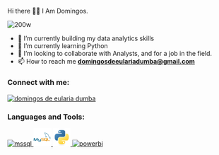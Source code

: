 Hi there 👋🏿
I Am Domingos.

![200w](https://user-images.githubusercontent.com/110714056/233352885-5f58aa19-b065-425e-b878-13ea95c9ec29.gif)

- 🔭 I’m currently building my data analytics skills
- 🌱 I’m currently learning Python
- 👯 I’m looking to collaborate with Analysts, and for a job in the field.
- 📫 How to reach me **domingosdeeulariadumba@gmail.com**

<h3 align="left">Connect with me:</h3>
<p align="left">
<a href="https://linkedin.com/in/domingos-de-eulária-dumba-105323144/" target="blank"><img align="center" src="https://raw.githubusercontent.com/rahuldkjain/github-profile-readme-generator/master/src/images/icons/Social/linked-in-alt.svg" alt="domingos de eularia dumba" height="30" width="40" /></a>
</p>

<h3 align="left">Languages and Tools:</h3>
<p align="left"> <a href="https://www.microsoft.com/en-us/sql-server" target="_blank" rel="noreferrer"> <img src="https://www.svgrepo.com/show/303229/microsoft-sql-server-logo.svg" alt="mssql" width="40" height="40"/> </a> <a href="https://www.mysql.com/" target="_blank" rel="noreferrer"> <img src="https://raw.githubusercontent.com/devicons/devicon/master/icons/mysql/mysql-original-wordmark.svg" alt="mysql" width="40" height="40"/> </a> <a href="https://www.python.org" target="_blank" rel="noreferrer"> <img src="https://raw.githubusercontent.com/devicons/devicon/master/icons/python/python-original.svg" alt="python" width="40" height="40"/> </a> <a href="https://powerbi.microsoft.com/en-au/" target="_blank" rel="noreferrer"> <img src="https://user-images.githubusercontent.com/110714056/233350378-122f52d8-5c13-4a6f-8903-fd5f4aaa4c14.png" alt="powerbi" width="40" height="40"/> </a> </p>


